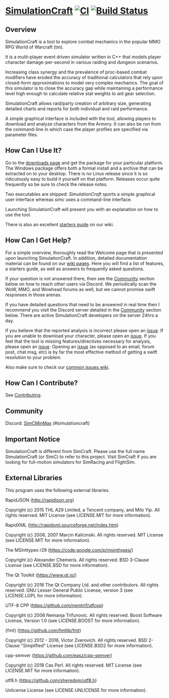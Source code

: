 # [SimulationCraft](https://www.simulationcraft.org/) [![CI](https://github.com/simulationcraft/simc/workflows/CI/badge.svg)](https://github.com/simulationcraft/simc/actions?query=workflow%3ACI+branch%3Ashadowlands) [![Build Status](https://www.travis-ci.com/simulationcraft/simc.svg?branch=shadowlands)](https://www.travis-ci.com/github/simulationcraft/simc)
## Overview

SimulationCraft is a tool to explore combat mechanics in the popular MMO RPG World of Warcraft (tm).

It is a multi-player event driven simulator written in C++ that models player character damage-per-second in various raiding and dungeon scenarios.

Increasing class synergy and the prevalence of proc-based combat modifiers have eroded the accuracy of traditional calculators that rely upon closed-form approximations to model very complex mechanics. The goal of this simulator is to close the accuracy gap while maintaining a performance level high enough to calculate relative stat weights to aid gear selection.

SimulationCraft allows raid/party creation of arbitrary size, generating detailed charts and reports for both individual and raid performance.

A simple graphical interface is included with the tool, allowing players to download and analyze characters from the Armory. It can also be run from the command-line in which case the player profiles are specified via parameter files. 

## How Can I Use It?

Go to the [downloads page](https://www.simulationcraft.org/download.html) and get the package for your particular platform.
The Windows package offers both a formal install and a archive that can be extracted on to your desktop. There is no Linux release since it is so ridiculously easy to build it yourself on that platform. Releases occur quite frequently so be sure to check the release notes.

Two executables are shipped: *SimulationCraft* sports a simple graphical user interface whereas *simc* uses a command-line interface.

Launching SimulationCraft will present you with an explanation on how to use the tool.

There is also an excellent [starters guide](../../wiki/StartersGuide) on our wiki.


## How Can I Get Help?

For a simple overview, thoroughly read the Welcome page that is presented upon launching SimulationCraft. In addition, detailed documentation material can be found on our [wiki pages](../../wiki/). Here you will find a list of features, a starters guide, as well as answers to frequently asked questions.

If your question is not answered there, then see the [Community](#community) section below on how to reach other users via Discord. We periodically scan the WoW, MMO, and Wowhead forums as well, but we cannot promise swift responses in those arenas.

If you have detailed questions that need to be answered in real time then I recommend you visit the Discord server detailed in the [Community](#community) section below. There are active SimulationCraft developers on the server 24hrs a day.

If you believe that the reported analysis is incorrect please open an [issue](../../issues). If you are unable to download your character, please open an [issue](../../issues). If you feel that the tool is missing features/directives necessary for analysis, please open an [issue](../../issues). Opening an [issue](../../issues) (as opposed to an email, forum post, chat msg, etc) is by far the most effective method of getting a swift resolution to your problem.

Also make sure to check our [common issues wiki](../../wiki/CommonIssues).


## How Can I Contribute?
See [Contributing](CONTRIBUTING.md).

## Community

Discord: [SimCMinMax](https://discord.gg/tFR2uvK) (#simulationcraft)

## Important Notice

SimulationCraft is different from SimCraft. Please use the full name SimulationCraft (or SimC) to refer to this project. Visit SimCraft if you are looking for full-motion simulators for SimRacing and FlightSim.

## External Libraries

This program uses the following external libraries.

RapidJSON (http://rapidjson.org)

Copyright (c) 2015 THL A29 Limited, a Tencent company, and Milo Yip. All rights reserved.
MIT License (see LICENSE.MIT for more information).

RapidXML (http://rapidxml.sourceforge.net/index.htm)

Copyright (c) 2006, 2007 Marcin Kalicinski. All rights reserved.
MIT License (see LICENSE.MIT for more information).

The MSInttypes r29 (https://code.google.com/p/msinttypes/)

Copyright (c) Alexander Chemeris. All rights reserved.
BSD 3-Clause License (see LICENSE.BSD for more information).

The Qt Toolkit (https://www.qt.io/)

Copyright (c) 2016 The Qt Company Ltd. and other contributors. All rights reserved.
GNU Lesser General Public License, version 3 (see LICENSE.LGPL for more information).

UTF-8 CPP (https://github.com/nemtrif/utfcpp)

Copyright (c) 2006 Nemanja Trifunovic. All rights reserved.
Boost Software License, Version 1.0 (see LICENSE.BOOST for more information).

{fmt} (https://github.com/fmtlib/fmt)

Copyright (c) 2012 - 2016, Victor Zverovich. All rights reserved.
BSD 2-Clause "Simplified" License (see LICENSE.BSD2 for more information).

cpp-semver (https://github.com/easz/cpp-semver)

Copyright (c) 2018 Cas Perl. All rights reserved.
MIT License (see LICENSE.MIT for more information).

utf8.h (https://github.com/sheredom/utf8.h)

Unlicense License (see LICENSE.UNLICENSE for more information).
